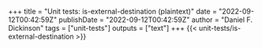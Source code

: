 +++
title = "Unit tests: is-external-destination (plaintext)"
date = "2022-09-12T00:42:59Z"
publishDate = "2022-09-12T00:42:59Z"
author = "Daniel F. Dickinson"
tags = ["unit-tests"]
outputs = ["text"]
+++
{{< unit-tests/is-external-destination >}}
